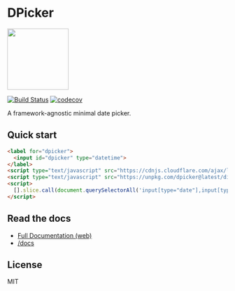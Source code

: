 # DPicker

<img src="https://cdn.rawgit.com/soyuka/dpicker/master/logo.svg" width="140px">

[![Build Status](https://img.shields.io/travis/soyuka/dpicker.svg)](https://travis-ci.org/soyuka/dpicker)
[![codecov](https://img.shields.io/codecov/c/github/soyuka/dpicker.svg)](https://codecov.io/gh/soyuka/dpicker)

A framework-agnostic minimal date picker.

## Quick start

```html
<label for="dpicker">
  <input id="dpicker" type="datetime">
</label>
<script type="text/javascript" src="https://cdnjs.cloudflare.com/ajax/libs/moment.js/2.13.0/moment.min.js"></script>
<script type="text/javascript" src="https://unpkg.com/dpicker@latest/dist/dpicker.all.min.js"></script>
<script>
  [].slice.call(document.querySelectorAll('input[type="date"],input[type="datetime"]')).forEach(function(e){new DPicker(e);});
</script>
```

## Read the docs

- [Full Documentation (web)](https://soyuka.github.io/dpicker/)
- [/docs](https://github.com/soyuka/dpicker/tree/master/docs)

## License

MIT

